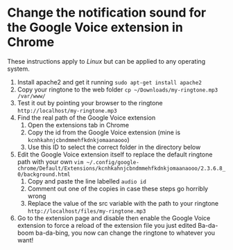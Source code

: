 # Change the notification sound for the Google Voice extension in Chrome

These instructions apply to *Linux* but can be applied to any operating system.

1.  Install apache2 and get it running `sudo apt-get install apache2`
2.  Copy your ringtone to the web folder `cp ~/Downloads/my-ringtone.mp3 /var/www/`
3.  Test it out by pointing your browser to the ringtone `http://localhost/my-ringtone.mp3`
4.  Find the real path of the Google Voice extension 
    1.  Open the extensions tab in Chrome
    2.  Copy the id from the Google Voice extension (mine is `kcnhkahnjcbndmmehfkdnkjomaanaooo`)
    3.  Use this ID to select the correct folder in the directory below
5.  Edit the Google Voice extension itself to replace the default ringtone path with your own `vim ~/.config/google-chrome/Default/Extensions/kcnhkahnjcbndmmehfkdnkjomaanaooo/2.3.6.8_0/background.html` 
    1.  Copy and paste the line labelled `audio id`
    2.  Comment out one of the copies in case these steps go horribly wrong
    3.  Replace the value of the src variable with the path to your ringtone `http://localhost/files/my-ringtone.mp3`
6.  Go to the extension page and disable then enable the Google Voice extension to force a reload of the extension file you just edited Ba-da-boom ba-da-bing, you now can change the ringtone to whatever you want!
